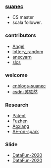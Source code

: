 ### [suanec](https://suanec.github.io/)
- CS master
- scala follower.

### contributors
- [Angel](https://github.com/Angel-ML/angel/graphs/contributors)
- [lottery_random](https://github.com/Suanec/lottery_random)
- [anecyarn](https://github.com/Suanec/anecyarn)
- [slcs](https://github.com/Suanec/slcs)

### welcome
- [cnblogs-suanec](https://www.cnblogs.com/suanec/)
- [csdn-苏轶然](https://download.csdn.net/album/detail/3376)

### Research
- [Patent](https://www.patenthub.cn/s?ds=cn&q=%E7%94%B3%E6%81%A9%E5%85%86)
- [Fuzhen](http://www.intsci.ac.cn/users/zhuangfuzhen/)
- [Aoxiang](http://sourcedb.ict.cas.cn/cn/jssrck/201810/t20181029_5151251.html)
- [AE-on-spark](https://www.cnki.com.cn/Article/CJFDTotal-SJCJ201801008.htm)

### Slide
- [DataFun-2020](https://www.infoq.cn/article/xuTw5wBTIXPbdeyqIiVN/)
- [DataFun-2020](https://mp.weixin.qq.com/s?__biz=MzU1NTMyOTI4Mw==&mid=2247505895&idx=1&sn=d449cd607a21e01805db245be8289de6&chksm=fbd7658bcca0ec9d27eb71a01e8b08711802f59cb0c04aa6059eb0d60b895212de8b8e0b5a38&scene=27#wechat_redirect)
